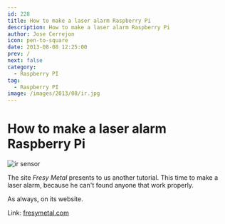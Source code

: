 ```yaml
---
id: 228
title: How to make a laser alarm Raspberry Pi
description: How to make a laser alarm Raspberry Pi
author: Jose Cerrejon
icon: pen-to-square
date: 2013-08-08 12:25:00
prev: /
next: false
category:
  - Raspberry PI
tag:
  - Raspberry PI
image: /images/2013/08/ir.jpg
---
```


# How to make a laser alarm Raspberry Pi

![ir sensor](/images/2013/08/ir.jpg)

The site *Fresy Metal* presents to us another tutorial. This time to make a laser alarm, because he can't found anyone that work properly.

As always, on its website.

Link: [fresymetal.com](http://www.fresymetal.com/como-hacer-una-alarma-laser-con-raspberry/)